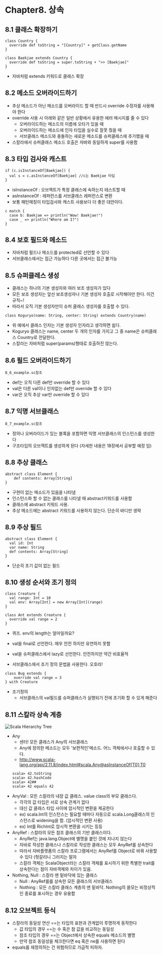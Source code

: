 # Chapter8. 상속

## 8.1 클래스 확장하기
```
class Country {
  override def toString = "[Country]" + getClass.getName
}

class Baekjae extends Country {
  override def toString = super.toString + ">> [Baekjae]"
}
```
- 자바처럼 extends 키워드로 클래스 확장

## 8.2 메소드 오버라이드하기
- 추상 메소드가 아닌 메소드를 오버라이드 할 때 반드시 override 수정자를 사용해야 한다
- override 사용 시 아래와 같은 일반 상황에서 유용한 에러 메시지를 줄 수 있다
    - 오버라이드하는 메소드의 이름에 오타가 있을 때
    - 오버라이드하는 메소드에 인자 타입을 실수로 잘못 줬을 때
    - 서브클래스 메소드와 충돌하는 새로운 메소드를 슈퍼클래스에 추가했을 때
- 스칼라에서 슈퍼클래스 메소드 호출은 자바와 동일하게 super를 사용함
    
## 8.3 타입 검사와 캐스트
```
if (c.isInstanceOf[Baekjae]) {
  val s = c.asInstanceOf[Baekjae] //c는 Baekjae 타입
}
```
- isInstanceOf : 오브젝트가 특정 클래스에 속하는지 테스트할 때
- asInstanceOf : 레퍼런스를 서브클래스 레퍼런스로 변환
- 보통 패턴매칭이 타입검사와 캐스트 사용보다 더 좋은 대안이다.
```
c match {
  case b: Baekjae => println("Wow! Baekjae!")
  case _ => println("Where am I?")
}
```

## 8.4 보호 필드와 메소드
- 자바처럼 필드나 메소드를 protected로 선언할 수 있다
- 서브클래스에서는 접근 가능하다 다른 곳에서는 접근 불가능

## 8.5 슈퍼클레스 생성
- 클래스는 하나의 기본 생성자와 여러 보조 생성자가 있다
- 모든 보조 생성자는 앞선 보조생성자나 기본 생성자 호출로 시작해야만 한다. 이건 규칙~!
- 따라서 오직 기본 생성자만이 슈퍼 클래스 생성자를 호출할 수 있다.
```
class Koguryo(name: String, center: String) extends Country(name)
```
- 위 예에서 클래스 인자는 기본 생성자 인자라고 생각하면 쉽다.
- Koguryo 클래스는 name, center 두 개의 인자를 가지고 그 중 name은 슈퍼클래스 Country로 전달한다.
- 스칼라는 자바처럼 super(params)형태로 호출하진 않는다.

## 8.6 필드 오버라이드하기
```
8_6_example.sc참조
```
- def는 오직 다른 def만 override 할 수 있다
- val은 다른 val이나 인자없는 def만 override 할 수 있다
- var은 오직 추상 var만 override 할 수 있다

## 8.7 익명 서브클래스
```
8_7_example.sc참조
```
- 정의나 오버라이드가 있는 블록을 포함하면 익명 서브클래스의 인스턴스를 생성한다
- 구조타입의 오브젝트를 생성하게 된다 (자세한 내용은 18장에서 공부할 예정 임)

## 8.8 추상 클래스
```
abstract class Element {
    def contents: Array[String]
}
```
- 구현이 없는 메소드가 있음을 나타냄
- 인스턴스화 할 수 없는 클래스를 나타낼 때 abstract키워드를 사용함
- 클래스에 abstract 키워드 사용. 
- 추상 메소드에는 abstract 키워드를 사용하지 않는다. 단순히 바디만 생략

## 8.9 추상 필드
```
abstract class Element {
  val id: Int
  var name: String
  def contents: Array[String]
}
```
- 단순히 초기 값이 없는 필드

## 8.10 생성 순서와 조기 정의
```
class Creature {
  val range: Int = 10
  val env: Array[Int] = new Array[Int](range)
}

class Ant extends Creature {
  override val range = 2
}

```
- 퀴즈. env의 length는 얼마일까요?

- val을 final로 선언한다. 매우 안전 하지만 유연하지 못함
- val을 슈퍼클래스에서 lazy로 선언한다. 안전하지만 약간 비효율적
- 서브클래스에서 조기 정의 문법을 사용한다. 오호라!

```
class Bug extends {
    override val range = 3
} with Creature
```
- 조기정의
    - 서브클래스의 val필드를 슈퍼클래스가 실행되기 전에 초기화 할 수 있게 해준다

## 8.11 스칼라 상속 계층
![Scala Hierarchy Tree](http://insaneguy.me/imgs/scalaclasshierarchy.png)
- Any 
    - 센터! 모든 클래스가 Any의 서브클래스
    - Any에 정의한 메소드는 모두 '보편적인'메소드. 어느 객체에서나 호출할 수 있다.
    - http://www.scala-lang.org/api/2.11.8/index.html#scala.Any@asInstanceOf[T0]:T0
    ```
    scala> 42.toString
    scala> 42.hashCode
    scala> 42##
    scala> 42 equals 42
    ```
- AnyVal : 모든 스칼라의 내장 값 클래스. value class의 부모 클래스다.
    - 각각의 값 타입은 서로 상속 관계가 없다
    - 대신 값 클래스 타입 사이에 암시적인 변환을 제공한다
    - ex) scala.Int의 인스턴스는 필요할 때마다 자동으로 scala.Long클래스의 인스턴스로 widening을 함. (암시적인 변환 사용)
    - ex) Int를 RichInt로 암시적 변환을 시키는 등등
- AnyRef : 스칼라의 모든 참조 클래스의 기반 클래스이다.
    - AnyRef는 java.lang.Object에 별명을 붙인 것에 지나지 않는다
    - 자바로 작성한 클래스나 스칼라로 작성한 클래스는 모두 AnyRef를 상속한다
    - 따라서 자바플랫폼의 스칼라 프로그램에서는 AnyRef를 Object로 바꿔 사용할 수 있다 (헛갈리니 그러지는 말자
    - 스칼라 객체는 ScalaObject라는 스칼라 객체를 표시하기 위한 특별한 trait를 상속한다는 점이 자바객체와 차이가 있음.
- Nothing, Null : 스칼라 맨 밑바닥에 있는 클래스
    - Null : AnyRef를를 상속한 모든 클래스의 서브클래스
    - Nothing : 모든 스칼라 클래스 계층의 맨 밑바닥. Nothing의 쓸모는 비정상적인 종료를 표시하는 경우 유용함

    
## 8.12 오브젝트 등식
- 스칼라의 동일성 연산 ==는 타입의 표현과 관계없이 투명하게 동작한다
    - 값 타입의 경우 ==는 수 혹은 참 값을 비교하는 동일성
    - 참조 타입의 경우 ==는 Object에서 상속한 equals 메소드의 별명
    - 만약 참조 동일성을 체크한다면 eq 혹은 ne를 사용하면 된다
- equals를 재정의하는 건 위험하므로 가급적 피하자.